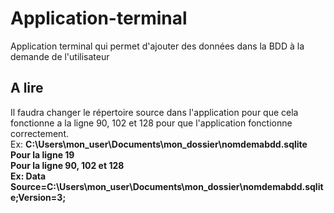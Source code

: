 # Application-terminal
Application terminal qui permet d'ajouter des données dans la BDD à la demande de l'utilisateur
## A lire
Il faudra changer le répertoire source dans l'application pour que cela fonctionne a la ligne 90, 102 et 128 pour que l'application fonctionne correctement.<br/>
Ex: <strong>C:\\Users\\mon_user\\Documents\\mon_dossier\\nomdemabdd.sqlite<strong/> Pour la ligne 19 <br/> 
Pour la ligne 90, 102 et 128 <br/>
Ex: Data Source=C:\\Users\\mon_user\\Documents\\mon_dossier\\nomdemabdd.sqlite;Version=3;
